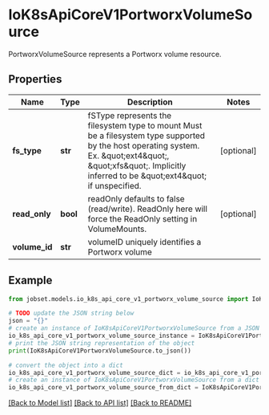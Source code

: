 # IoK8sApiCoreV1PortworxVolumeSource

PortworxVolumeSource represents a Portworx volume resource.

## Properties

Name | Type | Description | Notes
------------ | ------------- | ------------- | -------------
**fs_type** | **str** | fSType represents the filesystem type to mount Must be a filesystem type supported by the host operating system. Ex. \&quot;ext4\&quot;, \&quot;xfs\&quot;. Implicitly inferred to be \&quot;ext4\&quot; if unspecified. | [optional] 
**read_only** | **bool** | readOnly defaults to false (read/write). ReadOnly here will force the ReadOnly setting in VolumeMounts. | [optional] 
**volume_id** | **str** | volumeID uniquely identifies a Portworx volume | 

## Example

```python
from jobset.models.io_k8s_api_core_v1_portworx_volume_source import IoK8sApiCoreV1PortworxVolumeSource

# TODO update the JSON string below
json = "{}"
# create an instance of IoK8sApiCoreV1PortworxVolumeSource from a JSON string
io_k8s_api_core_v1_portworx_volume_source_instance = IoK8sApiCoreV1PortworxVolumeSource.from_json(json)
# print the JSON string representation of the object
print(IoK8sApiCoreV1PortworxVolumeSource.to_json())

# convert the object into a dict
io_k8s_api_core_v1_portworx_volume_source_dict = io_k8s_api_core_v1_portworx_volume_source_instance.to_dict()
# create an instance of IoK8sApiCoreV1PortworxVolumeSource from a dict
io_k8s_api_core_v1_portworx_volume_source_from_dict = IoK8sApiCoreV1PortworxVolumeSource.from_dict(io_k8s_api_core_v1_portworx_volume_source_dict)
```
[[Back to Model list]](../README.md#documentation-for-models) [[Back to API list]](../README.md#documentation-for-api-endpoints) [[Back to README]](../README.md)


